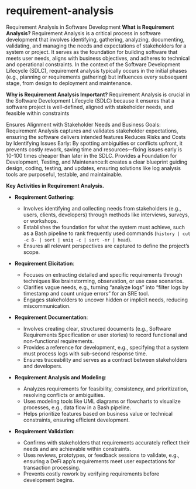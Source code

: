 # requirement-analysis
Requirement Analysis in Software Development
**What is Requirement Analysis?**
Requirement Analysis is a critical process in software development that involves identifying, gathering, analyzing, documenting, validating, and managing the needs and expectations of stakeholders for a system or project. It serves as the foundation for building software that meets user needs, aligns with business objectives, and adheres to technical and operational constraints. In the context of the Software Development Lifecycle (SDLC), requirement analysis typically occurs in the initial phases (e.g., planning or requirements gathering) but influences every subsequent stage, from design to deployment and maintenance.

**Why is Requirement Analysis Important?**
Requirement Analysis is crucial in the Software Development Lifecycle (SDLC) because it ensures that a software project is well-defined, aligned with stakeholder needs, and feasible within constraints

Ensures Alignment with Stakeholder Needs and Business Goals: Requirement Analysis captures and validates stakeholder expectations, ensuring the software delivers intended features 
Reduces Risks and Costs by Identifying Issues Early: By spotting ambiguities or conflicts upfront, it prevents costly rework, saving time and resources—fixing issues early is 10-100 times cheaper than later in the SDLC.
Provides a Foundation for Development, Testing, and Maintenance:It creates a clear blueprint  guiding design, coding, testing, and updates, ensuring solutions like log analysis tools are purposeful, testable, and maintainable.

**Key Activities in Requirement Analysis.**
- **Requirement Gathering**:
  - Involves identifying and collecting needs from stakeholders (e.g., users, clients, developers) through methods like interviews, surveys, or workshops.
  - Establishes the foundation for what the system must achieve, such as a Bash pipeline to rank frequently used commands (`history | cut -c 8- | sort | uniq -c | sort -nr | head`).
  - Ensures all relevant perspectives are captured to define the project’s scope.

- **Requirement Elicitation**:
  - Focuses on extracting detailed and specific requirements through techniques like brainstorming, observation, or use case scenarios.
  - Clarifies vague needs, e.g., turning “analyze logs” into “filter logs by timestamp and count unique errors” for an SRE tool.
  - Engages stakeholders to uncover hidden or implicit needs, reducing miscommunication.

- **Requirement Documentation**:
  - Involves creating clear, structured documents (e.g., Software Requirements Specification or user stories) to record functional and non-functional requirements.
  - Provides a reference for development, e.g., specifying that a system must process logs with sub-second response time.
  - Ensures traceability and serves as a contract between stakeholders and developers.

- **Requirement Analysis and Modeling**:
  - Analyzes requirements for feasibility, consistency, and prioritization, resolving conflicts or ambiguities.
  - Uses modeling tools like UML diagrams or flowcharts to visualize processes, e.g., data flow in a Bash pipeline.
  - Helps prioritize features based on business value or technical constraints, ensuring efficient development.

- **Requirement Validation**:
  - Confirms with stakeholders that requirements accurately reflect their needs and are achievable within constraints.
  - Uses reviews, prototypes, or feedback sessions to validate, e.g., ensuring a DeFi app’s requirements meet user expectations for transaction processing.
  - Prevents costly rework by verifying requirements before development begins.





